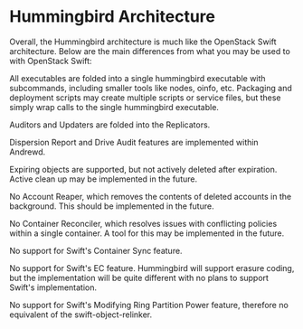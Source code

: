 Hummingbird Architecture
========================

Overall, the Hummingbird architecture is much like the OpenStack Swift architecture. Below are the main differences from what you may be used to with OpenStack Swift:

All executables are folded into a single hummingbird executable with subcommands, including smaller tools like nodes, oinfo, etc. Packaging and deployment scripts may create multiple scripts or service files, but these simply wrap calls to the single hummingbird executable.

Auditors and Updaters are folded into the Replicators.

Dispersion Report and Drive Audit features are implemented within Andrewd.

Expiring objects are supported, but not actively deleted after expiration. Active clean up may be implemented in the future.

No Account Reaper, which removes the contents of deleted accounts in the background. This should be implemented in the future.

No Container Reconciler, which resolves issues with conflicting policies within a single container. A tool for this may be implemented in the future.

No support for Swift's Container Sync feature.

No support for Swift's EC feature. Hummingbird will support erasure coding, but the implementation will be quite different with no plans to support Swift's implementation.

No support for Swift's Modifying Ring Partition Power feature, therefore no equivalent of the swift-object-relinker.
